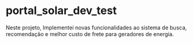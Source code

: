 # portal_solar_dev_test
Neste projeto, Implementei novas funcionalidades ao sistema de busca, recomendação e melhor custo de frete para geradores de energia.
